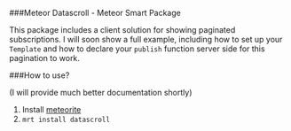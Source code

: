 ###Meteor Datascroll - Meteor Smart Package

This package includes a client solution for showing paginated subscriptions. I will soon show a full example, including how to set up your `Template` and how to declare your `publish` function server side for this pagination to work.

###How to use?

(I will provide much better documentation shortly)

1. Install [meteorite](https://github.com/oortcloud/meteorite)
2. `mrt install datascroll`